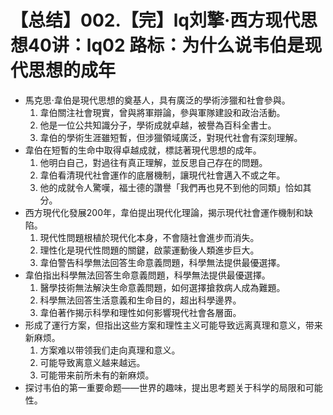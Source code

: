 # 【总结】002.【完】lq刘擎·西方现代思想40讲：lq02 路标：为什么说韦伯是现代思想的成年

-   馬克思·韋伯是現代思想的奠基人，具有廣泛的學術涉獵和社會參與。
    1.  韋伯關注社會現實，曾與將軍辯論，參與軍隊建設和政治活動。
    2.  他是一位公共知識分子，學術成就卓越，被譽為百科全書士。
    3.  韋伯的學術生涯雖短暫，但涉獵領域廣泛，對現代社會有深刻理解。
-   韋伯在短暫的生命中取得卓越成就，標誌著現代思想的成年。
    1.  他明白自己，對過往有真正理解，並反思自己存在的問題。
    2.  韋伯看清現代社會運作的底層機制，讓現代社會邁入不或之年。
    3.  他的成就令人驚嘆，福士德的讚譽「我們再也見不到他的同類」恰如其分。
-   西方現代化發展200年，韋伯提出現代化理論，揭示現代社會運作機制和缺陷。
    1.  現代性問題根植於現代化本身，不會隨社會進步而消失。
    2.  理性化是現代性問題的關鍵，啟蒙運動後人類進步巨大。
    3.  韋伯警告科學無法回答生命意義問題，科學無法提供最優選擇。
-   韋伯指出科學無法回答生命意義問題，科學無法提供最優選擇。
    1.  醫學技術無法解決生命意義問題，如何選擇搶救病人成為難題。
    2.  科學無法回答生活意義和生命目的，超出科學邊界。
    3.  韋伯著作揭示科學和理性如何影響現代社會各層面。
-   形成了運行方案，但指出这些方案和理性主义可能导致远离真理和意义，带来新麻烦。
    1.  方案难以带领我们走向真理和意义。
    2.  可能导致离意义越来越远。
    3.  可能带来前所未有的新麻烦。
-   探讨韦伯的第一重要命题——世界的趣味，提出思考题关于科学的局限和可能性。